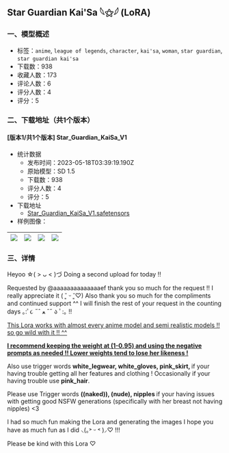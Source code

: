 ## Star Guardian Kai'Sa 𓆩⚝𓆪 (LoRA)
### 一、模型概述

- 标签：`anime`, `league of legends`, `character`, `kai'sa`, `woman`, `star guardian`, `star guardian kai'sa`
- 下载数：938
- 收藏人数：173
- 评论人数：6
- 评分人数：4
- 评分：5

### 二、下载地址（共1个版本）

#### [版本1/共1个版本] Star_Guardian_KaiSa_V1

- 统计数据
  - 发布时间：2023-05-18T03:39:19.190Z
  - 原始模型：SD 1.5
  - 下载数：938
  - 评分人数：4
  - 评分：5
- 下载地址
  - [Star_Guardian_KaiSa_V1.safetensors](https://civitai.com/api/download/models/73739)
- 样例图像：

| <img src="https://image.civitai.com/xG1nkqKTMzGDvpLrqFT7WA/7e81f99d-f743-4a25-ae79-1317ea66f969/width=450/823592.jpeg" /> | <img src="https://image.civitai.com/xG1nkqKTMzGDvpLrqFT7WA/046cda9f-9a36-4c6f-886c-983068ca9f7b/width=450/823597.jpeg" /> | <img src="https://image.civitai.com/xG1nkqKTMzGDvpLrqFT7WA/a20e45db-a67f-40b5-be81-ce810f2e5be4/width=450/823593.jpeg" /> | <img src="https://image.civitai.com/xG1nkqKTMzGDvpLrqFT7WA/fe1941b8-6f84-4ef1-8932-ed9049a5ac3e/width=450/823591.jpeg" /> |
| ---- | ---- | ---- | ---- |


### 三、详情
<p>Heyoo ☆( &gt; ᴗ &lt; )づ Doing a second upload for today !! </p><p></p><p>Requested by <span data-type="mention" class="mantine-1yiar0p" data-id="mention:1269009" data-label="aaaaaaaaaaaaaaef">@aaaaaaaaaaaaaaef</span> thank you so much for the request !! I really appreciate it ( ˘͈ ᵕ ˘͈♡) Also thank you so much for the compliments and continued support ^^ I will finish the rest of your request in the counting days ｡:ﾟ૮ ˶ˆ ﻌ ˆ˶ ა ﾟ:｡ !!</p><p></p><p><u>This Lora works with almost every anime model and semi realistic models !! so go wild with it !! ^^</u></p><p></p><p><strong><u>I recommend keeping the weight at (1-0.95) and using the negative prompts as needed !! Lower weights tend to lose her likeness !</u></strong></p><p></p><p>Also use trigger words <strong>white_legwear, white_gloves, pink_skirt, </strong>if your having trouble getting all her features and clothing ! Occasionally if your having trouble use <strong>pink_hair</strong>.</p><p></p><p>Please use Trigger words <strong>((naked)), (nude), nipples </strong>if your having issues with getting good NSFW generations (specifically with her breast not having nipples) &lt;3</p><p></p><p>I had so much fun making the Lora and generating the images I hope you have as much fun as I did ⸜(｡˃ ᵕ ˂ )⸝♡ !!!</p><p></p><p>Please be kind with this Lora ♡</p>